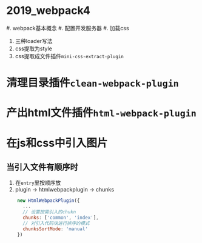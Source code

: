 # 2019_webpack4

#. webpack基本概念
#. 配置开发服务器
#. 加载css
  1. 三种loader写法
  2. css提取为style
  3. css提取成文件插件`mini-css-extract-plugin`
# 清理目录插件`clean-webpack-plugin`
# 产出html文件插件`html-webpack-plugin`
# 在js和css中引入图片


## 当引入文件有顺序时
1. 在`entry`里按顺序放
2. plugin -> htmlwebpackplugin -> chunks

```js
    new HtmlWebpackPlugin({
      ...
      // 设置按需引入的chukn
      chunks: ['common', 'index'],
      // 对引入代码块进行排序的模式
      chunksSortMode: 'manual' 
    })
```